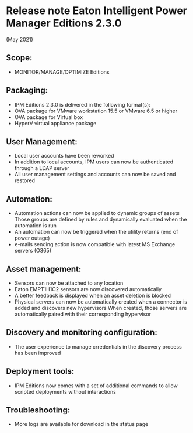 # Release note Eaton Intelligent Power Manager Editions 2.3.0
(May 2021)

## Scope:
* MONITOR/MANAGE/OPTIMIZE Editions

## Packaging:
* IPM Editions 2.3.0 is delivered in the following format(s):
* OVA package for VMware workstation 15.5 or VMware 6.5 or higher
* OVA package for Virtual box
* HyperV virtual appliance package

## User Management:
* Local user accounts have been reworked
* In addition to local accounts, IPM users can now be authenticated through a LDAP server
* All user management settings and accounts can now be saved and restored

## Automation:
* Automation actions can now be applied to dynamic groups of assets
Those groups are defined by rules and dynamically evaluated when the automation is run
* An automation can now be triggered when the utility returns (end of power outage)
* e-mails sending action is now compatible with latest MS Exchange servers (O365)

## Asset management:
* Sensors can now be attached to any location
* Eaton EMPT1H1C2 sensors are now discovered automatically
* A better feedback is displayed when an asset deletion is blocked
* Physical servers can now be automatically created when a connector is added and discovers new hypervisors
When created, those servers are automatically paired with their corresponding hypervisor

## Discovery and monitoring configuration:
* The user experience to manage crredentials in the discovery process has been improved

## Deployment tools:
* IPM Editions now comes with a set of additional commands to allow scripted deployments without interactions

## Troubleshooting:
* More logs are available for download in the status page
